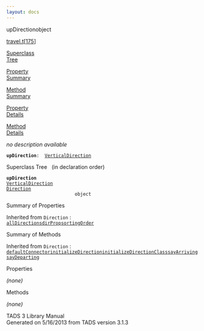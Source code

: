 ```yaml
---
layout: docs
---
```

<span class="title">upDirection</span><span class="type">object</span>

[travel.t](../file/travel.t.html)\[[175](../source/travel.t.html#175)\]

[Superclass  
Tree](#_SuperClassTree_)

[Property  
Summary](#_PropSummary_)

[Method  
Summary](#_MethodSummary_)

[Property  
Details](#_Properties_)

[Method  
Details](#_Methods_)

<div class="fdesc">

*no description available*

**`upDirection`**` :   `[`VerticalDirection`](../object/VerticalDirection.html)

</div>

<span id="_SuperClassTree_"></span>

<div class="mjhd">

<span class="hdln">Superclass Tree</span>   (in declaration order)

</div>

**`upDirection`**  
[`VerticalDirection`](../object/VerticalDirection.html)  
[`Direction`](../object/Direction.html)  
`                         object`  
<span id="_PropSummary_"></span>

<div class="mjhd">

<span class="hdln">Summary of Properties</span>  

</div>





Inherited from `Direction` :  
[`allDirections`](../object/Direction.html#allDirections)[`dirProp`](../object/Direction.html#dirProp)[`sortingOrder`](../object/Direction.html#sortingOrder)

<span id="_MethodSummary_"></span>

<div class="mjhd">

<span class="hdln">Summary of Methods</span>  

</div>





Inherited from `Direction` :  
[`defaultConnector`](../object/Direction.html#defaultConnector)[`initializeDirection`](../object/Direction.html#initializeDirection)[`initializeDirectionClass`](../object/Direction.html#initializeDirectionClass)[`sayArriving`](../object/Direction.html#sayArriving)[`sayDeparting`](../object/Direction.html#sayDeparting)

<span id="_Properties_"></span>

<div class="mjhd">

<span class="hdln">Properties</span>  

</div>

*(none)* <span id="_Methods_"></span>

<div class="mjhd">

<span class="hdln">Methods</span>  

</div>

*(none)*

<div class="ftr">

TADS 3 Library Manual  
Generated on 5/16/2013 from TADS version 3.1.3

</div>
